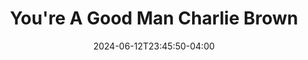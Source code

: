 ---
title: You're A Good Man Charlie Brown
Theatre: Amelia Musical Playhouse
Venue: Amelia Musical Playhouse
date: 2024-06-12T23:45:50-04:00
opening_date: 2024-06-06
closing_date: 2024-06-16
showtimes:
  - 2024-06-06 19:30:00
  - 2024-06-07 19:30:00
  - 2024-06-08 19:30:00
  - 2024-06-09 14:30:00
  - 2024-06-13 19:30:00
  - 2024-06-14 19:30:00
  - 2024-06-15 19:30:00
  - 2024-06-16 14:30:00
featured_image: 2024-Youre-A-Good-Man-Charlie-Brown.webp
featured_image_alt: "Promotional poster for 'You're a Good Man, Charlie Brown' featuring a silhouette of Charlie Brown and Snoopy against a bright blue background. The title is in bold yellow letters above. Details about tickets and show dates are provided at the bottom of the poster."
featured_image_caption: "Catch the timeless charm of 'You're a Good Man, Charlie Brown' at Amelia Musical Playhouse!"
featured_image_attr: 
featured_image_attr_link: 
playbill:
Website: https://ameliamusicalplayhouse.com/performances/charliebrown/
Tickets: https://904tix.com/venues/7617/events
show_details: 
cast:
  - Charlie Brown: Sam Cobean
  - Lucy: Colleen Perry
  - Sally: Carol Crisci
  - Schroeder: Allie Basile
  - Linus: Ty Reuter
  - Snoopy: Jimmy Kalista
  - Pigpen: Romero Lajoux
  - Peppermint Patty: Kendel Butler
  - Marci: Anelise Reuter
  - Violet: Ansley Youngblood
  - Frieda: Lacey McCarthy
  - Woodstocks:
    - Ella Basile
    - Hayden Thompson
crew:
orchestra:
genres: 
Description: 
---